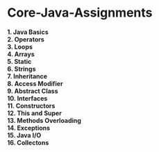 # Core-Java-Assignments

<b>1. Java Basics</b></br>
<b>2. Operators</b></br>
<b>3. Loops</b></br>
<b>4. Arrays</b></br>
<b>5. Static</b></br>
<b>6. Strings</b></br>
<b>7. Inheritance</b></br>
<b>8. Access Modifier</b></br>
<b>9. Abstract Class</b></br>
<b>10. Interfaces</b></br>
<b>11. Constructors</b></br>
<b>12. This and Super</b></br>
<b>13. Methods Overloading</b></br>
<b>14. Exceptions</b></br>
<b>15. Java I/O</b></br>
<b>16. Collectons</b></br>
